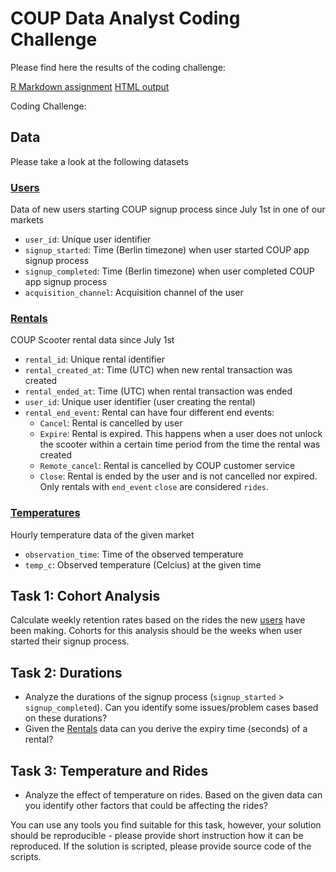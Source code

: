 # COUP Data Analyst Coding Challenge

Please find here the results of the coding challenge:

[R Markdown assignment](assignment.Rmd)
[HTML output](assignment.html)

Coding Challenge:

## Data

Please take a look at the following datasets

### [Users](users.csv)

Data of new users starting COUP signup process since July 1st in one of our markets

* `user_id`: Unique user identifier
* `signup_started`: Time (Berlin timezone) when user started COUP app signup process
* `signup_completed`: Time (Berlin timezone) when user completed COUP app signup process
* `acquisition_channel`: Acquisition channel of the user
  

### [Rentals](rentals.csv)

COUP Scooter rental data since July 1st

* `rental_id`: Unique rental identifier
* `rental_created_at`: Time (UTC) when new rental transaction was created
* `rental_ended_at`: Time (UTC) when rental transaction was ended
* `user_id`: Unique user identifier (user creating the rental)
* `rental_end_event`: Rental can have four different end events:
	* `Cancel`: Rental is cancelled by user
	* `Expire`: Rental is expired. This happens when a user does not unlock the scooter within a certain time period from the time the rental was created
	* `Remote_cancel`: Rental is cancelled by COUP customer service
	* `Close`: Rental is ended by the user and is not cancelled nor expired. Only rentals with `end_event` `close` are considered `rides`. 


### [Temperatures](temperatures.csv)

Hourly temperature data of the given market

* `observation_time`: Time of the observed temperature
* `temp_c`: Observed temperature (Celcius) at the given time


## Task 1: Cohort Analysis

Calculate weekly retention rates based on the rides the new [users](users.csv) have been making. 
Cohorts for this analysis should be the weeks when user started their signup process.

## Task 2: Durations

* Analyze the durations of the signup process (`signup_started` > `signup_completed`). Can you identify some issues/problem cases based on these durations?
* Given the [Rentals](rentals.csv) data can you derive the expiry time (seconds) of a rental?

## Task 3: Temperature and Rides

* Analyze the effect of temperature on rides. Based on the given data can you identify other factors that could be affecting the rides?

You can use any tools you find suitable for this task, however, your solution should be reproducible -
please provide short instruction how it can be reproduced. If the solution is scripted, please provide
source code of the scripts.
